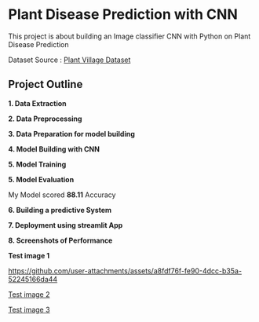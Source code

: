 # Plant Disease Prediction with CNN

This project is about building an Image classifier CNN with Python on Plant Disease Prediction

Dataset Source : [Plant Village Dataset](https://www.kaggle.com/datasets/abdallahalidev/plantvillage-dataset)

## Project Outline

**1. Data Extraction**

**2. Data Preprocessing**

**3. Data Preparation for model building**

**4. Model Building with CNN**

**5. Model Training**

**5. Model Evaluation**

My Model scored **88.11** Accuracy 

**6. Building a predictive System**

**7. Deployment using streamlit App**

**8. Screenshots of Performance**

**Test image 1**

https://github.com/user-attachments/assets/a8fdf76f-fe90-4dcc-b35a-52245166da44

[Test image 2](https://github.com/user-attachments/assets/d7613f5e-3f70-4be5-9a4a-d9ca530cbc0f)

[Test image 3](https://github.com/user-attachments/assets/30ac699b-d116-454c-9748-433463ccc1d2)


